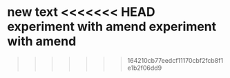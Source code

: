 new text
<<<<<<< HEAD
experiment with amend
experiment with amend
=======
>>>>>>> 164210cb77eedcf11170cbf2fcb8f1e1b2f06dd9
